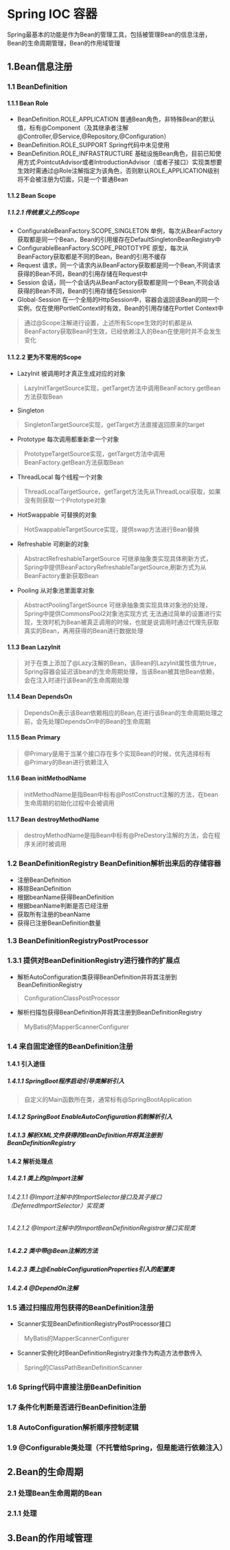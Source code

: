 # Spring IOC 容器
Spring最基本的功能是作为Bean的管理工具，包括被管理Bean的信息注册，Bean的生命周期管理，Bean的作用域管理
## 1.Bean信息注册
### 1.1 BeanDefinition
#### 1.1.1 Bean Role
+ BeanDefinition.ROLE_APPLICATION 普通Bean角色，非特殊Bean的默认值，标有@Component（及其继承者注解@Controller,@Service,@Repository,@Configuration）
+ BeanDefinition.ROLE_SUPPORT Spring代码中未见使用
+ BeanDefinition.ROLE_INFRASTRUCTURE 基础设施Bean角色，目前已知使用方式:PointcutAdvisor或者IntroductionAdvisor（或者子接口）实现类想要生效时需通过@Role注解指定为该角色，否则默认ROLE_APPLICATION级别将不会被注册为切面，只是一个普通Bean
#### 1.1.2 Bean Scope
##### 1.1.2.1 传统意义上的Scope
+ ConfigurableBeanFactory.SCOPE_SINGLETON 单例，每次从BeanFactory获取都是同一个Bean，Bean的引用缓存在DefaultSingletonBeanRegistry中
+ ConfigurableBeanFactory.SCOPE_PROTOTYPE 原型，每次从BeanFactory获取都是不同的Bean，Bean的引用不缓存
+ Request 请求，同一个请求内从BeanFactory获取都是同一个Bean,不同请求获得的Bean不同，Bean的引用存储在Request中
+ Session 会话，同一个会话内从BeanFactory获取都是同一个Bean,不同会话获得的Bean不同，Bean的引用存储在Session中
+ Global-Session 在一个全局的HttpSession中，容器会返回该Bean的同一个实例，仅在使用PortletContext时有效，Bean的引用存储在Portlet Context中
> 通过@Scope注解进行设置，上述所有Scope生效的时机都是从BeanFactory获取Bean时生效，已经依赖注入的Bean在使用时并不会发生变化

#### 1.1.2.2 更为不常用的Scope 
+ LazyInit 被调用时才真正生成对应的对象
> LazyInitTargetSource实现，getTarget方法中调用BeanFactory.getBean方法获取Bean
+ Singleton 
> SingletonTargetSource实现，getTarget方法直接返回原来的target
+ Prototype 每次调用都重新拿一个对象
> PrototypeTargetSource实现，getTarget方法中调用BeanFactory.getBean方法获取Bean
+ ThreadLocal 每个线程一个对象
> ThreadLocalTargetSource，getTarget方法先从ThreadLocal获取，如果没有则获取一个Prototype对象
+ HotSwappable 可替换的对象
> HotSwappableTargetSource实现，提供swap方法进行Bean替换
+ Refreshable 可刷新的对象
> AbstractRefreshableTargetSource 可继承抽象类实现具体刷新方式，Spring中提供BeanFactoryRefreshableTargetSource,刷新方式为从BeanFactory重新获取Bean
+ Pooling  从对象池里面拿对象
> AbstractPoolingTargetSource 可继承抽象类实现具体对象池的处理，Spring中提供CommonsPool2对象池实现方式
> 无法通过简单的设置进行实现，生效时机为Bean被真正调用的时候，也就是说调用时通过代理先获取真实的Bean，再用获得的Bean进行数据处理

#### 1.1.3 Bean LazyInit
> 对于在类上添加了@Lazy注解的Bean，该Bean的LazyInit属性值为true，Spring容器会延迟该bean的生命周期处理，当该Bean被其他Bean依赖，会在注入时进行该Bean的生命周期处理
#### 1.1.4 Bean DependsOn
> DependsOn表示该Bean依赖相应的Bean,在进行该Bean的生命周期处理之前，会先处理DependsOn中的Bean的生命周期
#### 1.1.5 Bean Primary
> @Primary是用于当某个接口存在多个实现Bean的时候，优先选择标有@Primary的Bean进行依赖注入
#### 1.1.6 Bean initMethodName
> initMethodName是指Bean中标有@PostConstruct注解的方法，在bean生命周期的初始化过程中会被调用
#### 1.1.7 Bean destroyMethodName
> destroyMethodName是指Bean中标有@PreDestory注解的方法，会在程序关闭时被调用

### 1.2 BeanDefinitionRegistry BeanDefinition解析出来后的存储容器
+ 注册BeanDefinition
+ 移除BeanDefinition
+ 根据beanName获得BeanDefinition
+ 根据beanName判断是否已经注册
+ 获取所有注册的beanName
+ 获得已注册BeanDefinition数量

### 1.3 BeanDefinitionRegistryPostProcessor
### 1.3.1 提供对BeanDefinitionRegistry进行操作的扩展点
+ 解析AutoConfiguration类获得BeanDefinition并将其注册到BeanDefinitionRegistry
> ConfigurationClassPostProcessor
+ 解析扫描包获得BeanDefinition并将其注册到BeanDefinitionRegistry
> MyBatis的MapperScannerConfigurer

### 1.4 来自固定途径的BeanDefinition注册
#### 1.4.1 引入途径
##### 1.4.1.1 SpringBoot程序启动引导类解析引入
> 自定义的Main函数所在类，通常标有@SpringBootApplication
##### 1.4.1.2 SpringBoot EnableAutoConfiguration机制解析引入
##### 1.4.1.3 解析XML文件获得的BeanDefinition并将其注册到BeanDefinitionRegistry
#### 1.4.2 解析处理点
##### 1.4.2.1 类上的@Import注解
###### 1.4.2.1.1 @Import注解中的ImportSelector接口及其子接口（DeferredImportSelector）实现类
###### 1.4.2.1.2 @Import注解中的ImportBeanDefinitionRegistrar接口实现类
##### 1.4.2.2 类中带@Bean注解的方法
##### 1.4.2.3 类上@EnableConfigurationProperties引入的配置类
##### 1.4.2.4 @DependOn注解

### 1.5 通过扫描应用包获得的BeanDefinition注册
+ Scanner实现BeanDefinitionRegistryPostProcessor接口
> MyBatis的MapperScannerConfigurer
+ Scanner实例化时BeanDefinitionRegistry对象作为构造方法参数传入
> Spring的ClassPathBeanDefinitionScanner

### 1.6 Spring代码中直接注册BeanDefinition
### 1.7 条件化判断是否进行BeanDefinition注册
### 1.8 AutoConfiguration解析顺序控制逻辑
### 1.9 @Configurable类处理（不托管给Spring，但是能进行依赖注入）

## 2.Bean的生命周期

### 2.1 处理Bean生命周期的Bean
### 2.1.1 处理

## 3.Bean的作用域管理
